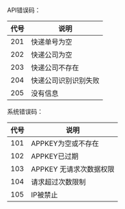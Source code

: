API错误码：

| 代号 | 说明 |
| --- | --- |
| 201 | 快递单号为空 |
| 202 | 快递公司为空 |
| 203 | 快递公司不存在 |
| 204 | 快递公司识别识别失败 |
| 205 | 没有信息 |



系统错误码：

| 代号 | 说明 |
| --- | --- |
| 101 | APPKEY为空或不存在 |
| 102 | APPKEY已过期 |
| 103 | APPKEY 无请求次数据权限 |
| 104 | 请求超过次数限制 |
| 105 | IP被禁止 |



